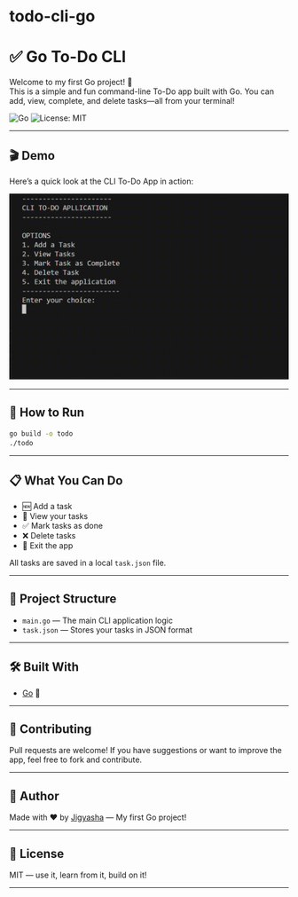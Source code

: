 # todo-cli-go

# ✅ Go To-Do CLI

Welcome to my first Go project! 🎉  
This is a simple and fun command-line To-Do app built with Go. You can add, view, complete, and delete tasks—all from your terminal!

![Go](https://img.shields.io/badge/Made%20with-Go-blue)
![License: MIT](https://img.shields.io/badge/License-MIT-yellow.svg)

---


## 🎬 Demo

Here’s a quick look at the CLI To-Do App in action:

<img src="demo.gif" width="600"/>

---

## 🚀 How to Run

```bash
go build -o todo
./todo
```

---

## 📋 What You Can Do

- 🆕 Add a task
- 📜 View your tasks
- ✅ Mark tasks as done
- ❌ Delete tasks
- 👋 Exit the app

All tasks are saved in a local `task.json` file.

---

## 📁 Project Structure

- `main.go` — The main CLI application logic
- `task.json` — Stores your tasks in JSON format

---


## 🛠 Built With

- [Go](https://golang.org) 💙

---

## 🤝 Contributing

Pull requests are welcome! If you have suggestions or want to improve the app, feel free to fork and contribute.

---

## 🙌 Author

Made with ❤️ by [Jigyasha](https://github.com/jigyasha-rjb) — My first Go project!

---

## 📄 License

MIT — use it, learn from it, build on it!

---

